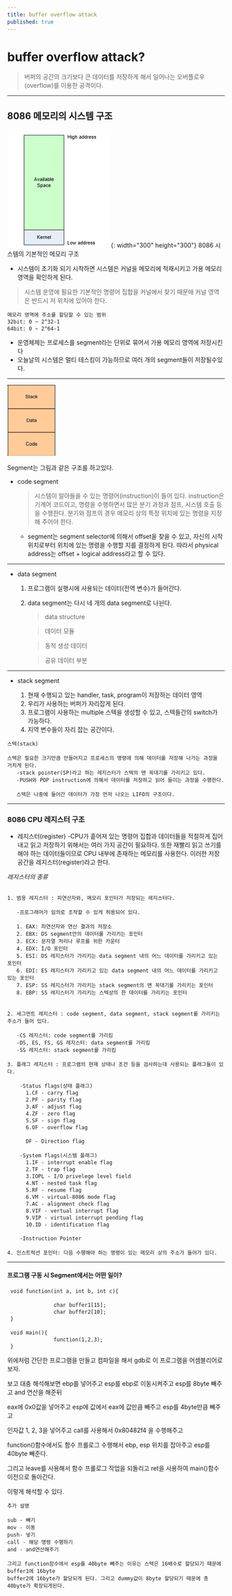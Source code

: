 ```yaml
---
title: buffer overflow attack
published: true
---
```


# buffer overflow attack?

>버퍼의 공간의 크기보다 큰 데이터를 저장하게 해서 일어나는 오버플로우(overflow)를 이용한 공격이다.

* * *

## 8086 메모리의 시스템 구조


![](./assets/buf1.png){: width="300" height="300"}
8086 시스템의 기본적인 메모리 구조

* 시스템이 초기화 되기 시작하면 시스템은 커널을 메모리에 적재시키고 가용 메모리 영역을 확인하게 된다.

>시스템 운영에 필요한 기본적인 명령어 집합을 커널에서 찾기 때문애 커널 영역은 반드시 저 위치에 있어야 한다.

```
메모리 영역에 주소를 할당할 수 있는 범위
32bit: 0 ~ 2^32-1
64bit: 0 ~ 2^64-1
```

* 운영체제는 프로세스를 segment라는 단위로 묶어서 가용 메모리 영역에 저장시킨다
* 오늘날의 시스템은 멀티 테스킹이 가능하므로 여러 개의 segment들이 저장될수있다.

* * *


![](./assets/buf2.png)

Segment는 그림과 같은 구조를 하고있다.
 * code segment

   >시스템이 알아들을 수 있는 명령어(instruction)이 들어 있다. 
   >instruction은 기계어 코드이고, 명령을 수행하면서 많은 분기 과정과 점프, 시스템 호출 등을 수행한다.
   >분기와 점프의 경우 메모리 상의 특정 위치에 있는 명령을 지정해 주어야 한다.

   * segment는 segment selector에 의해서 offset을 찾을 수 있고, 자신의 시작 위치로부터 위치에 있는 명령을 수행할 지를 결정하게 된다. 따라서 physical address는 offset + logical address라고 할 수 있다. 

* * *

 * data segment
   
   1. 프로그램이 실행시에 사용되는 데이터(전역 변수)가 들어간다.
   2. data segment는 다시 네 개의 data segment로 나뉜다.
      >data structure

      >데이터 모듈

      >동적 생성 데이터

      >공유 데이터 부분

* * *

 * stack segment

   1. 현재 수행되고 있는 handler, task, program이 저장하는 데이터 영역   
   2. 우리가 사용하는 버퍼가 자리잡게 된다.
   3. 프로그램이 사용하는 multiple 스텍을 생성할 수 있고, 스텍들간의 switch가 가능하다.
   4. 지역 변수들이 자리 잡는 공간이다.

```
스텍(stack)

스텍은 필요한 크기만큼 만들어지고 프로세스의 명령에 의해 데이터를 저장해 나가는 과정을 거치게 된다.
   -stack pointer(SP)라고 하는 레지스터가 스텍의 맨 꼭대기를 가리키고 있다. 
   -PUSH와 POP instruction에 의해서 데이터를 저장하고 읽어 들이는 과정을 수행한다.

   스텍은 나중에 들어간 데이터가 가장 먼저 나오는 LIFO의 구조이다. 

```
* * *

### 8086 CPU 레지스터 구조 

* 레지스터(register)
  -CPU가 흩어져 있는 명령어 집합과 데이터들을 적절하게 집어내고 읽고 저장하기 위해서는 여러 가지 공간이
   필요하다. 또한 재빨리 읽고 쓰기를 해야 하는 데이터들이므로 CPU 내부에 존재하는 메모리를 사용한다. 
   이러한 저장 공간을 레지스터(register)라고 한다.

*레지스터의 종류*
```

1. 범용 레지스터 : 피연산자와, 메모리 포인터가 저장되는 레지스터다.

   -프로그래머가 임의로 조작할 수 있게 허용되어 있다.
   
   1. EAX: 피연산자와 연산 결과의 저장소
   2. EBX: DS segment안의 데이터를 가리키는 포인터
   3. ECX: 문자열 처리나 루프를 위한 카운터
   4. EDX: I/O 포인터
   5. ESI: DS 레지스터가 가리키는 data segment 내의 어느 데이터를 가리키고 있는 포인터
   6. EDI: ES 레지스터가 가리키고 있는 data segment 내의 어느 데이터를 가리키고 있는 포인터
   7. ESP: SS 레지스터가 가리키는 stack segment의 맨 꼭대기를 가리키는 포인터
   8. EBP: SS 레지스터가 가리키는 스텍상의 한 데이터를 가리키는 포인터


2. 세그먼트 레지스터 : code segment, data segment, stack segment를 가리키는 주소가 들어 있다.

   -CS 레지스터: code segment를 가리킴
   -DS, ES, FS, GS 레지스터: data segment를 가리킴
   -SS 레지스터: stack segment를 가리킴

3. 플래그 레지스터 : 프로그램의 현재 상태나 조건 등을 검사하는데 사용되는 플래그들이 있다.

    -Status flags(상태 플래그)
      1.CF - carry flag
      2.PF - parity flag
      3.AF - adjust flag
      4.ZF - zero flag
      5.SF - sign flag
      6.OF - overflow flag

      DF - Direction flag

    -System flags(시스템 플래그)
      1.IF - interrupt enable flag
      2.TF - trap flag
      3.IOPL - I/O privelege level field
      4.NT - nested task flag
      5.RF - resume flag
      6.VM - virtual-8086 mode flag
      7.AC - alignment check flag 
      8.VIF - vertual interrupt flag
      9.VIP - virtual interrupt pending flag
      10.ID - identification flag

    -Instruction Pointer

4. 인스트럭션 포인터: 다음 수행해야 하는 명령이 있는 메모리 상의 주소가 들어가 있다.

```
* * *         

#### 프로그램 구동 시 Segment에서는 어떤 일이?

```
 void function(int a, int b, int c){

               char buffer1[15];
               char buffer2[10];
 }

 void main(){
               function(1,2,3);
 }

 ```

 위에처럼 간단한 프로그램을 만들고 컴파일을 해서 gdb로 이 프로그램을 어셈블리어로 보자.

 보고 대충 해석해보면 ebp를 넣어주고 esp를 ebp로 이동시켜주고 esp를 8byte 빼주고 and 연산을 해준뒤 

 eax에 0x0값을 넣어주고 esp에 값에서 eax에 값만큼 빼주고 esp를 4byte만큼 빼주고 

 인자값 1, 2, 3을 넣어주고 call를 사용해서 0x80482f4 <fundtion> 을 수행해주고 

 function()함수에서도 함수 프롤로그 수행해서 ebp, esp 위치를 잡아주고 esp를 40byte 빼준다.

 그리고 leave를 사용해서 함수 프롤로그 작업을 되돌리고 ret을 사용하여 main()함수 이전으로 돌아간다.

 이렇게 해석할 수 있다.

 ```
 추가 설명

 sub - 빼기
 mov - 이동
 push- 넣기 
 call - 해당 명령 수행하기
 and - and연산해주기
 
 그리고 function함수에서 esp를 40byte 빼주는 이유는 스텍은 16배수로 할당되기 때문에 buffer1에 16byte
 buffer2에 16byte가 할당되게 된다. 그리고 dummy값이 8byte 할당되기 때문에 총 40byte가 확장되게된다.

 ```

 


